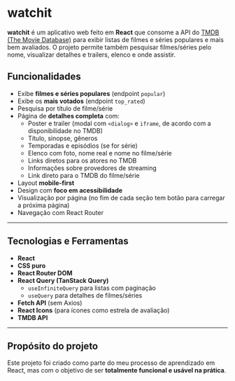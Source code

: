 # watchit
**watchit** é um aplicativo web feito em **React** que consome a API do [TMDB (The Movie Database)](https://www.themoviedb.org/) para exibir listas de filmes e séries populares e mais bem avaliados. O projeto permite também pesquisar filmes/séries pelo nome, visualizar detalhes e trailers, elenco e onde assistir.

## Funcionalidades

- Exibe **filmes e séries populares** (endpoint `popular`)
- Exibe os **mais votados** (endpoint `top_rated`)
- Pesquisa por título de filme/série
- Página de **detalhes completa** com:
  - Poster e trailer (modal com `<dialog>` e `iframe`, de acordo com a disponibilidade no TMDB)
  - Título, sinopse, gêneros
  - Temporadas e episódios (se for série)
  - Elenco com foto, nome real e nome no filme/série
  - Links diretos para os atores no TMDB
  - Informações sobre provedores de streaming
  - Link direto para o TMDB do filme/série
- Layout **mobile-first**
- Design com **foco em acessibilidade**
- Visualização por página (no fim de cada seção tem botão para carregar a próxima página)
- Navegação com React Router

---

## Tecnologias e Ferramentas

- **React**
- **CSS puro**
- **React Router DOM**
- **React Query (TanStack Query)**
  - `useInfiniteQuery` para listas com paginação
  - `useQuery` para detalhes de filmes/séries
- **Fetch API** (sem Axios)
- **React Icons** (para ícones como estrela de avaliação)
- **TMDB API**

---

## Propósito do projeto

Este projeto foi criado como parte do meu processo de aprendizado em React, mas com o objetivo de ser **totalmente funcional e usável na prática**.

